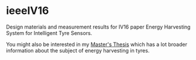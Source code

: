 # ieeeIV16
Design materials and measurement results for IV16 paper Energy Harvesting System for Intelligent Tyre Sensors. 

You might also be interested in my [Master's Thesis](https://github.com/ojousima/thesis) which has a lot broader information about the subject of energy harvesting in tyres.



